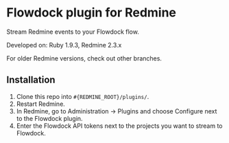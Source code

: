 Flowdock plugin for Redmine
===========================

Stream Redmine events to your Flowdock flow.

Developed on: Ruby 1.9.3, Redmine 2.3.x

For older Redmine versions, check out other branches.

Installation
------------

1. Clone this repo into `#{REDMINE_ROOT}/plugins/`.
1. Restart Redmine.
1. In Redmine, go to Administration -> Plugins and choose Configure next to the Flowdock plugin.
1. Enter the Flowdock API tokens next to the projects you want to stream to Flowdock.
